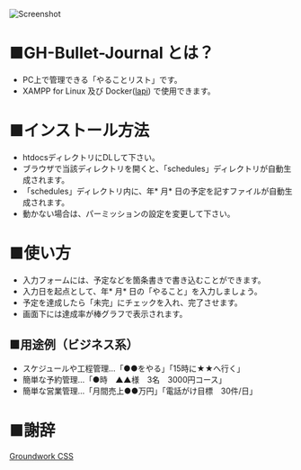 ![Screenshot](https://user-images.githubusercontent.com/25574701/58675647-36d57980-8390-11e9-9863-ff9d3edf6c70.png)

# ■GH-Bullet-Journal とは？
* PC上で管理できる「やることリスト」です。
* XAMPP for Linux 及び Docker([lapi](https://github.com/DOlDNa/lapi)) で使用できます。

# ■インストール方法
* htdocsディレクトリにDLして下さい。
* ブラウザで当該ディレクトリを開くと、「schedules」ディレクトリが自動生成されます。
* 「schedules」ディレクトリ内に、年* 月* 日の予定を記すファイルが自動生成されます。
* 動かない場合は、パーミッションの設定を変更して下さい。

# ■使い方
* 入力フォームには、予定などを箇条書きで書き込むことができます。
* 入力日を起点として、年* 月* 日の「やること」を入力しましょう。
* 予定を達成したら「未完」にチェックを入れ、完了させます。
* 画面下には達成率が棒グラフで表示されます。

## ■用途例（ビジネス系）
* スケジュールや工程管理…「●●をやる」「15時に★★へ行く」
* 簡単な予約管理…「●時　▲▲様　3名　3000円コース」
* 簡単な営業管理…「月間売上●●万円」「電話がけ目標　30件/日」

# ■謝辞
[Groundwork CSS](https://github.com/groundworkcss/groundwork)
